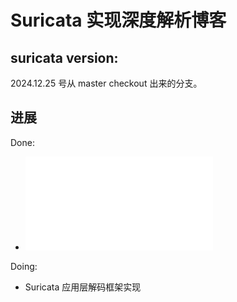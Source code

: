 # Suricata 实现深度解析博客

## suricata version:
2024.12.25 号从 master checkout 出来的分支。

## 进展

Done:

- ![](./suricata%20tcp%20流重组实现.md)


Doing:

- Suricata 应用层解码框架实现
